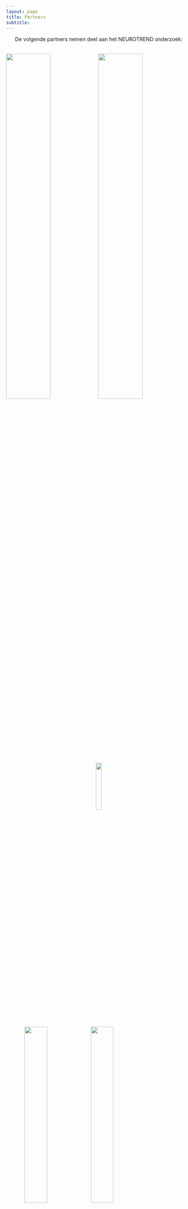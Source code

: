 ```yaml
---
layout: page
title: Partners
subtitle:
---
```





<div align="center"> 
<p>
De volgende partners nemen deel aan het NEUROTREND onderzoek:
</p>
</div>

<br>
<img src="{{ 'img/tuelogo.png' | relative_url }}" style= "width:49%" />
<img src="{{ 'img/kempenhaeghelogo.png' | relative_url }}" style= "width:49%" />
<p style="text-align: center;">
<img src="{{ 'img/philipslogo.png' | relative_url }}" style= "width:18%" />
</p>
<p>
<img src="{{ 'img/hoboheeze_logo.png' | relative_url }}" style= "width:35%; margin-left:10%;" />
<img src="{{ 'img/eindhovenenginelogo.png' | relative_url }}" style= "width:35%; margin-right: 10%;" />
</p>